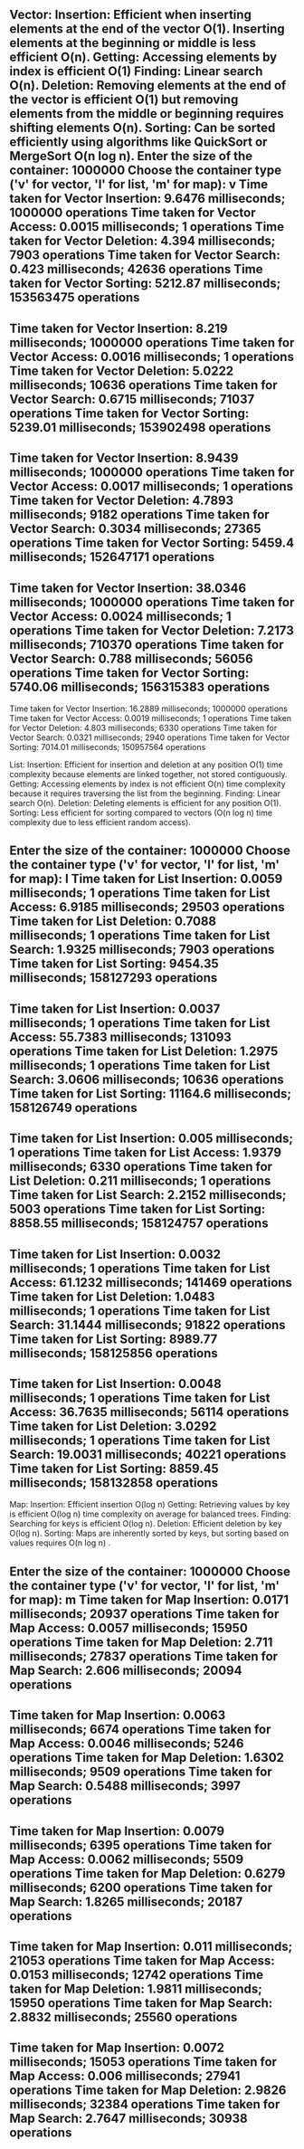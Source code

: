 Vector:
Insertion: Efficient when inserting elements at the end of the vector O(1). Inserting elements at the beginning or middle is less efficient O(n).
Getting: Accessing elements by index is efficient O(1)
Finding: Linear search O(n).
Deletion: Removing elements at the end of the vector is efficient O(1) but removing elements from the middle or beginning requires shifting elements O(n).
Sorting: Can be sorted efficiently using algorithms like QuickSort or MergeSort O(n log n).
Enter the size of the container: 1000000
Choose the container type ('v' for vector, 'l' for list, 'm' for map): v
Time taken for Vector Insertion: 9.6476 milliseconds; 1000000 operations
Time taken for Vector Access: 0.0015 milliseconds; 1 operations
Time taken for Vector Deletion: 4.394 milliseconds; 7903 operations
Time taken for Vector Search: 0.423 milliseconds; 42636 operations
Time taken for Vector Sorting: 5212.87 milliseconds; 153563475 operations
---------------------
Time taken for Vector Insertion: 8.219 milliseconds; 1000000 operations
Time taken for Vector Access: 0.0016 milliseconds; 1 operations
Time taken for Vector Deletion: 5.0222 milliseconds; 10636 operations
Time taken for Vector Search: 0.6715 milliseconds; 71037 operations
Time taken for Vector Sorting: 5239.01 milliseconds; 153902498 operations
---------------------
Time taken for Vector Insertion: 8.9439 milliseconds; 1000000 operations
Time taken for Vector Access: 0.0017 milliseconds; 1 operations
Time taken for Vector Deletion: 4.7893 milliseconds; 9182 operations
Time taken for Vector Search: 0.3034 milliseconds; 27365 operations
Time taken for Vector Sorting: 5459.4 milliseconds; 152647171 operations
---------------------
Time taken for Vector Insertion: 38.0346 milliseconds; 1000000 operations
Time taken for Vector Access: 0.0024 milliseconds; 1 operations
Time taken for Vector Deletion: 7.2173 milliseconds; 710370 operations
Time taken for Vector Search: 0.788 milliseconds; 56056 operations
Time taken for Vector Sorting: 5740.06 milliseconds; 156315383 operations
---------------------
Time taken for Vector Insertion: 16.2889 milliseconds; 1000000 operations
Time taken for Vector Access: 0.0019 milliseconds; 1 operations
Time taken for Vector Deletion: 4.803 milliseconds; 6330 operations
Time taken for Vector Search: 0.0321 milliseconds; 2940 operations
Time taken for Vector Sorting: 7014.01 milliseconds; 150957564 operations

List:
Insertion: Efficient for insertion and deletion at any position O(1) time complexity because elements are linked together, not stored contiguously.
Getting: Accessing elements by index is not efficient O(n) time complexity because it requires traversing the list from the beginning.
Finding: Linear search O(n).
Deletion: Deleting elements is efficient for any position O(1).
Sorting: Less efficient for sorting compared to vectors (O(n log n) time complexity due to less efficient random access).

Enter the size of the container: 1000000
Choose the container type ('v' for vector, 'l' for list, 'm' for map): l
Time taken for List Insertion: 0.0059 milliseconds; 1 operations
Time taken for List Access: 6.9185 milliseconds; 29503 operations
Time taken for List Deletion: 0.7088 milliseconds; 1 operations
Time taken for List Search: 1.9325 milliseconds; 7903 operations
Time taken for List Sorting: 9454.35 milliseconds; 158127293 operations
---------------------
Time taken for List Insertion: 0.0037 milliseconds; 1 operations
Time taken for List Access: 55.7383 milliseconds; 131093 operations
Time taken for List Deletion: 1.2975 milliseconds; 1 operations
Time taken for List Search: 3.0606 milliseconds; 10636 operations
Time taken for List Sorting: 11164.6 milliseconds; 158126749 operations
---------------------
Time taken for List Insertion: 0.005 milliseconds; 1 operations
Time taken for List Access: 1.9379 milliseconds; 6330 operations
Time taken for List Deletion: 0.211 milliseconds; 1 operations
Time taken for List Search: 2.2152 milliseconds; 5003 operations
Time taken for List Sorting: 8858.55 milliseconds; 158124757 operations
---------------------
Time taken for List Insertion: 0.0032 milliseconds; 1 operations
Time taken for List Access: 61.1232 milliseconds; 141469 operations
Time taken for List Deletion: 1.0483 milliseconds; 1 operations
Time taken for List Search: 31.1444 milliseconds; 91822 operations
Time taken for List Sorting: 8989.77 milliseconds; 158125856 operations
---------------------
Time taken for List Insertion: 0.0048 milliseconds; 1 operations
Time taken for List Access: 36.7635 milliseconds; 56114 operations
Time taken for List Deletion: 3.0292 milliseconds; 1 operations
Time taken for List Search: 19.0031 milliseconds; 40221 operations
Time taken for List Sorting: 8859.45 milliseconds; 158132858 operations
---------------------
  Map:
Insertion: Efficient insertion O(log n) 
Getting: Retrieving values by key is efficient O(log n) time complexity on average for balanced trees.
Finding: Searching for keys is efficient O(log n).
Deletion: Efficient deletion by key O(log n).
Sorting: Maps are inherently sorted by keys, but sorting based on values requires O(n log n) .

Enter the size of the container: 1000000
Choose the container type ('v' for vector, 'l' for list, 'm' for map): m
Time taken for Map Insertion: 0.0171 milliseconds; 20937 operations
Time taken for Map Access: 0.0057 milliseconds; 15950 operations
Time taken for Map Deletion: 2.711 milliseconds; 27837 operations
Time taken for Map Search: 2.606 milliseconds; 20094 operations
---------------------
Time taken for Map Insertion: 0.0063 milliseconds; 6674 operations
Time taken for Map Access: 0.0046 milliseconds; 5246 operations
Time taken for Map Deletion: 1.6302 milliseconds; 9509 operations
Time taken for Map Search: 0.5488 milliseconds; 3997 operations
---------------------
Time taken for Map Insertion: 0.0079 milliseconds; 6395 operations
Time taken for Map Access: 0.0062 milliseconds; 5509 operations
Time taken for Map Deletion: 0.6279 milliseconds; 6200 operations
Time taken for Map Search: 1.8265 milliseconds; 20187 operations
---------------------
Time taken for Map Insertion: 0.011 milliseconds; 21053 operations
Time taken for Map Access: 0.0153 milliseconds; 12742 operations
Time taken for Map Deletion: 1.9811 milliseconds; 15950 operations
Time taken for Map Search: 2.8832 milliseconds; 25560 operations
---------------------
Time taken for Map Insertion: 0.0072 milliseconds; 15053 operations
Time taken for Map Access: 0.006 milliseconds; 27941 operations
Time taken for Map Deletion: 2.9826 milliseconds; 32384 operations
Time taken for Map Search: 2.7647 milliseconds; 30938 operations
---------------------
